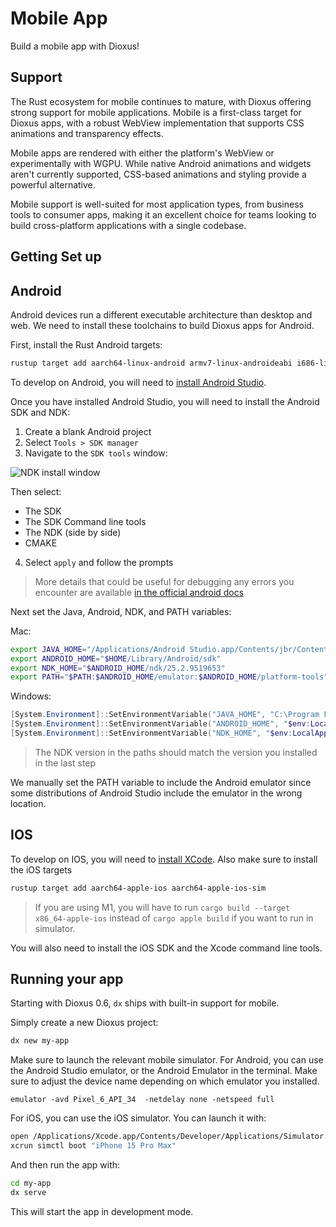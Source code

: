 # Mobile App

Build a mobile app with Dioxus!

## Support

The Rust ecosystem for mobile continues to mature, with Dioxus offering strong support for mobile applications. Mobile is a first-class target for Dioxus apps, with a robust WebView implementation that supports CSS animations and transparency effects.

Mobile apps are rendered with either the platform's WebView or experimentally with WGPU. While native Android animations and widgets aren't currently supported, CSS-based animations and styling provide a powerful alternative.

Mobile support is well-suited for most application types, from business tools to consumer apps, making it an excellent choice for teams looking to build cross-platform applications with a single codebase.

## Getting Set up

## Android

Android devices run a different executable architecture than desktop and web. We need to install these toolchains to build Dioxus apps for Android.

First, install the Rust Android targets:

```sh
rustup target add aarch64-linux-android armv7-linux-androideabi i686-linux-android x86_64-linux-android
```

To develop on Android, you will need to [install Android Studio](https://developer.android.com/studio).

Once you have installed Android Studio, you will need to install the Android SDK and NDK:

1. Create a blank Android project
2. Select `Tools > SDK manager`
3. Navigate to the `SDK tools` window:

![NDK install window](/assets/static/android_ndk_install.png)

Then select:
- The SDK
- The SDK Command line tools
- The NDK (side by side)
- CMAKE

4. Select `apply` and follow the prompts

> More details that could be useful for debugging any errors you encounter are available [in the official android docs](https://developer.android.com/studio/intro/update#sdk-manager)

Next set the Java, Android, NDK, and PATH variables:

Mac:
```sh
export JAVA_HOME="/Applications/Android Studio.app/Contents/jbr/Contents/Home"
export ANDROID_HOME="$HOME/Library/Android/sdk"
export NDK_HOME="$ANDROID_HOME/ndk/25.2.9519653"
export PATH="$PATH:$ANDROID_HOME/emulator:$ANDROID_HOME/platform-tools"
```

Windows:
```powershell
[System.Environment]::SetEnvironmentVariable("JAVA_HOME", "C:\Program Files\Android\Android Studio\jbr", "User")
[System.Environment]::SetEnvironmentVariable("ANDROID_HOME", "$env:LocalAppData\Android\Sdk", "User")
[System.Environment]::SetEnvironmentVariable("NDK_HOME", "$env:LocalAppData\Android\Sdk\ndk\25.2.9519653", "User")
```

> The NDK version in the paths should match the version you installed in the last step

We manually set the PATH variable to include the Android emulator since some distributions of Android Studio include the emulator in the wrong location.

## IOS

To develop on IOS, you will need to [install XCode](https://apps.apple.com/us/app/xcode/id497799835). Also make sure to install the iOS targets

```sh
rustup target add aarch64-apple-ios aarch64-apple-ios-sim
```

> If you are using M1, you will have to run `cargo build --target x86_64-apple-ios` instead of `cargo apple build` if you want to run in simulator.

You will also need to install the iOS SDK and the Xcode command line tools.

## Running your app

Starting with Dioxus 0.6, `dx` ships with built-in support for mobile.

Simply create a new Dioxus project:

```sh
dx new my-app
```

Make sure to launch the relevant mobile simulator. For Android, you can use the Android Studio emulator, or the Android Emulator in the terminal. Make sure to adjust the device name depending on which emulator you installed.

```shell
emulator -avd Pixel_6_API_34  -netdelay none -netspeed full
```

For iOS, you can use the iOS simulator. You can launch it with:

```sh
open /Applications/Xcode.app/Contents/Developer/Applications/Simulator.app
xcrun simctl boot "iPhone 15 Pro Max"
```

And then run the app with:

```sh
cd my-app
dx serve
```

This will start the app in development mode.
